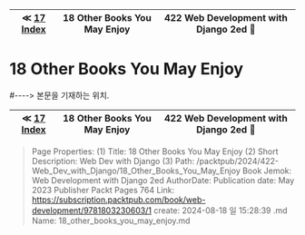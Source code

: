 
| ≪ [ 17 Index ](/packtpub/2024/422-Web_Dev_with_Django/17_Index) | 18 Other Books You May Enjoy | 422 Web Development with Django 2ed 🔔 |
|:----:|:----:|:----:|

# 18 Other Books You May Enjoy
#----> 본문을 기재하는 위치.



| ≪ [ 17 Index ](/packtpub/2024/422-Web_Dev_with_Django/17_Index) | 18 Other Books You May Enjoy | 422 Web Development with Django 2ed 🔔 |
|:----:|:----:|:----:|

> Page Properties:
> (1) Title: 18 Other Books You May Enjoy
> (2) Short Description: Web Dev with Django
> (3) Path: /packtpub/2024/422-Web_Dev_with_Django/18_Other_Books_You_May_Enjoy
> Book Jemok: Web Development with Django 2ed
> AuthorDate: Publication date: May 2023 Publisher Packt Pages 764
> Link: https://subscription.packtpub.com/book/web-development/9781803230603/1
> create: 2024-08-18 일 15:28:39
> .md Name: 18_other_books_you_may_enjoy.md

